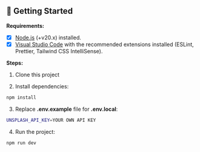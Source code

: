 ## 🚀 Getting Started

**Requirements:**

- [x] [Node.js](https://nodejs.org) (+v20.x) installed.
- [x] [Visual Studio Code](https://code.visualstudio.com) with the recommended extensions installed (ESLint, Prettier, Tailwind CSS IntelliSense).

**Steps:**

1. Clone this project

2. Install dependencies:

```bash
npm install
```

3. Replace **.env.example** file for **.env.local**:

```bash
UNSPLASH_API_KEY=YOUR OWN API KEY
```


4. Run the project:

```bash
npm run dev
```
